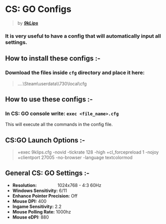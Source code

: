 # CS: GO Configs
> by ***[9kLips](https://steamcommunity.com/id/9klips/)***

### It is very useful to have a config that will automatically input all settings.


## How to install these configs :-
### Download the files inside `cfg` directory and place it here:
> ....\Steam\userdata\\<STEAMID>\730\local\cfg


## How to use these configs :-
### In CS: GO console write: `exec <file_name>.cfg`
This will execute all the commands in the config file.


## CS:GO Launch Options :-
> +exec 9klips.cfg -novid -tickrate 128 -high +cl_forcepreload 1 -nojoy +clientport 27005 -no-browser -language textcolormod


## General CS: GO Settings :-
- **Resolution:**                 1024x768 - 4:3 60Hz
- **Windows Sensitivity:**        6/11
- **Enhance Pointer Precision:**  Off
- **Mouse DPI:**                  400
- **Ingame Sensitivity:**         2.2
- **Mouse Polling Rate:**         1000hz
- **Mouse eDPI:**                 880
